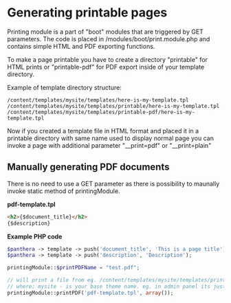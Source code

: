 Generating printable pages
==========================

Printing module is a part of "boot" modules that are triggered by GET parameters. 
The code is placed in /modules/boot/print.module.php and contains simple HTML and PDF exporting functions.

To make a page printable you have to create a directory "printable" for HTML prints or "printable-pdf" for PDF export inside
of your template directory.

Example of template directory structure:

```
/content/templates/mysite/templates/here-is-my-template.tpl
/content/templates/mysite/templates/printable/here-is-my-template.tpl
/content/templates/mysite/templates/printable-pdf/here-is-my-template.tpl
```

Now if you created a template file in HTML format and placed it in a printable directory with same name used to display normal page
you can invoke a page with additional parameter "__print=pdf" or "__print=plain"

## Manually generating PDF documents

There is no need to use a GET parameter as there is possibility to maunally invoke static method of printingModule.

**pdf-template.tpl**
```html
<h2>{$document_title}</h2>
{$description}
```

**Example PHP code**
```php
$panthera -> template -> push('document_title', 'This is a page title');
$panthera -> template -> push('description', 'Description');

printingModule::$printPDFName = "test.pdf";

// will print a file from eg. /content/templates/mysite/templates/printable-pdf/pdf-template.tpl
// where: mysite - is your base theme name. eg. in admin panel its just "admin"
printingModule::printPDF('pdf-template.tpl', array());

